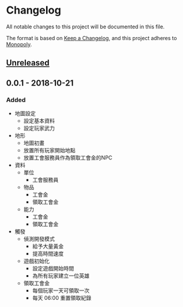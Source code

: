 # Changelog

All notable changes to this project will be documented in this file.

The format is based on [Keep a Changelog](https://keepachangelog.com/en/1.0.0/),
and this project adheres to [Monopoly](https://semver.org/spec/v2.0.0.html).

## [Unreleased]

## 0.0.1 - 2018-10-21
### Added
- 地圖設定
  - 設定基本資料
  - 設定玩家武力
- 地形
  - 地圖初畫
  - 放置所有玩家開始地點
  - 放置工會服務員作為領取工會金的NPC
- 資料
  - 單位
    - 工會服務員
  - 物品
    - 工會金
    - 領取工會金
  - 能力
    - 工會金
    - 領取工會金
- 觸發
  - 偵測開發模式
    - 給予大量黃金
    - 提高時間速度
  - 遊戲初始化
    - 設定遊戲開始時間
    - 為所有玩家建立一位英雄
  - 領取工會金
    - 每個玩家一天可領取一次
    - 每天 06:00 重置領取紀錄

[Unreleased]: https://github.com/MickPlaYer/Wc3-Monopoly/compare/v0.0.1...HEAD

